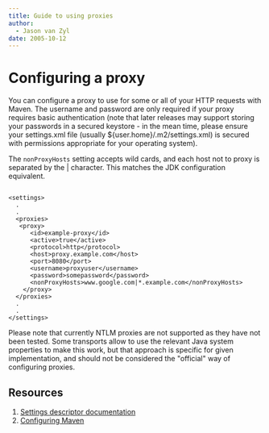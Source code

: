 ```yaml
---
title: Guide to using proxies
author: 
  - Jason van Zyl
date: 2005-10-12
---
```


<!-- Licensed to the Apache Software Foundation (ASF) under one-->
<!-- or more contributor license agreements.  See the NOTICE file-->
<!-- distributed with this work for additional information-->
<!-- regarding copyright ownership.  The ASF licenses this file-->
<!-- to you under the Apache License, Version 2.0 (the-->
<!-- "License"); you may not use this file except in compliance-->
<!-- with the License.  You may obtain a copy of the License at-->
<!---->
<!--   http://www.apache.org/licenses/LICENSE-2.0-->
<!---->
<!-- Unless required by applicable law or agreed to in writing,-->
<!-- software distributed under the License is distributed on an-->
<!-- "AS IS" BASIS, WITHOUT WARRANTIES OR CONDITIONS OF ANY-->
<!-- KIND, either express or implied.  See the License for the-->
<!-- specific language governing permissions and limitations-->
<!-- under the License.-->
<!-- NOTE: For help with the syntax of this file, see:-->
<!-- http://maven.apache.org/doxia/references/apt-format.html-->
# Configuring a proxy

You can configure a proxy to use for some or all of your HTTP requests with Maven\. The username and password are only required if your proxy requires basic authentication \(note that later releases may support storing your passwords in a secured keystore \- in the mean time, please ensure your settings\.xml file \(usually $\{user\.home\}/\.m2/settings\.xml\) is secured with permissions appropriate for your operating system\)\.

The `nonProxyHosts` setting accepts wild cards, and each host not to proxy is separated by the | character\. This matches the JDK configuration equivalent\.

```

<settings>
  .
  .
  <proxies>
   <proxy>
      <id>example-proxy</id>
      <active>true</active>
      <protocol>http</protocol>
      <host>proxy.example.com</host>
      <port>8080</port>
      <username>proxyuser</username>
      <password>somepassword</password>
      <nonProxyHosts>www.google.com|*.example.com</nonProxyHosts>
    </proxy>
  </proxies>
  .
  .
</settings>
```

Please note that currently NTLM proxies are not supported as they have not been tested\. Some transports allow to use the relevant Java system properties to make this work, but that approach is specific for given implementation, and should not be considered the &quot;official&quot; way of configuring proxies\.

## Resources

1. [Settings descriptor documentation](\.\./\.\./maven\-settings/settings\.html)
1. [Configuring Maven](\./guide\-configuring\-maven\.html)
